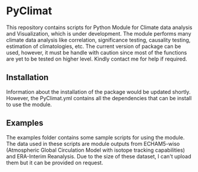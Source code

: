 # PyClimat

This repository contains scripts for Python Module for Climate data analysis and Visualization, which is under development. The module performs many climate data analysis like correlation, significance testing, causality testing, estimation of climatologies, etc. The current version of package can be used, however, it must be handle with caution since most of the functions are yet to be tested on higher level. Kindly contact me for help if required.  

## Installation

Information about the installation of the package would be updated shortly. However, the PyClimat.yml contains all the dependencies that can be install to use the module. 

## Examples

The examples folder contains some sample scripts for using the module. The data used in these scripts are module outputs from ECHAM5-wiso (Atmospheric Global Circulation Model with isotope tracking capabilities) and ERA-Interim Reanalysis. Due to the size of these dataset, I can't upload them but it can be provided on request.
